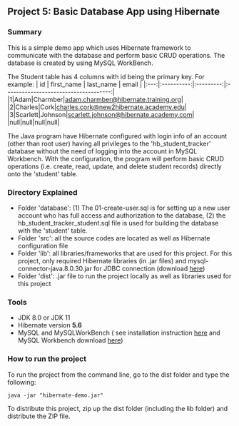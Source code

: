 ## Project 5: Basic Database App using Hibernate
### Summary
This is a simple demo app which uses Hibernate framework to communicate with the database and perform basic CRUD operations. The database is created by using MySQL WorkBench.

The Student table has 4 columns with id being the primary key. For example:
| id  | first_name | last_name |               email                   |
|:---:|:----------:|:---------:|:-------------------------------------:|
|1|Adam|Charmber|adam.charmber@hibernate.training.org|
|2|Charles|Cork|charles.cork@new2hibernate.academy.edu|
|3|Scarlett|Johnson|scarlett.johnson@hibernate.academy.com|
|null|null|null|null|

The Java program have Hibernate configured with login info of an account (other than root user) having all privileges to the 'hb_student_tracker' database without the need of logging into the account in MySQL Workbench. With the configuration, the program will perform basic CRUD operations (i.e. create, read, update, and delete student records) directly onto the 'student' table.
### Directory Explained
- Folder 'database': (1) The 01-create-user.sql is for setting up a new user account who has full access and authorization to the database, (2) the hb_student_tracker_student.sql file is used for building the database with the 'student' table.
- Folder 'src': all the source codes are located as well as Hibernate configuration file
- Folder 'lib': all libraries/frameworks that are used for this project. For this project, only required Hibernate libraries (in .jar files) and mysql-connector-java.8.0.30.jar for JDBC connection (download [here](https://dev.mysql.com/downloads/connector/j/))
- Folder 'dist': .jar file to run the project locally as well as libraries used for this project
### Tools
- JDK 8.0 or JDK 11 
- Hibernate version **5.6**
- MySQL and MySQLWorkBench ( see installation instruction [here](https://dev.mysql.com/doc/mysql-installation-excerpt/5.7/en/) and MySQL Workbench download [here](https://dev.mysql.com/downloads/workbench/))
### How to run the project
To run the project from the command line, go to the dist folder and type the following:

```java -jar "hibernate-demo.jar" ```

To distribute this project, zip up the dist folder (including the lib folder)
and distribute the ZIP file.
